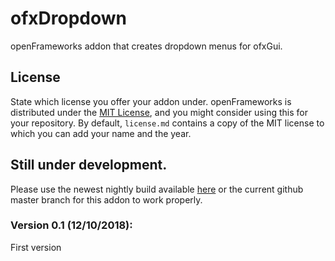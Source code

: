 ofxDropdown
=====================================

openFrameworks addon that creates dropdown menus for ofxGui.

License
-------
State which license you offer your addon under. openFrameworks is distributed under the [MIT License](https://en.wikipedia.org/wiki/MIT_License), and you might consider using this for your repository. By default, `license.md` contains a copy of the MIT license to which you can add your name and the year.

## Still under development. 
Please use the newest nightly build available [here](http://openframeworks.cc/download/) or the current github master branch for this addon to work properly.


### Version 0.1 (12/10/2018):
First version


